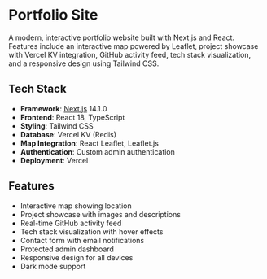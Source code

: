 # Portfolio Site

A modern, interactive portfolio website built with Next.js and React. Features include an interactive map powered by Leaflet, project showcase with Vercel KV integration, GitHub activity feed, tech stack visualization, and a responsive design using Tailwind CSS.

## Tech Stack

- **Framework**: [Next.js](https://nextjs.org/) 14.1.0
- **Frontend**: React 18, TypeScript
- **Styling**: Tailwind CSS
- **Database**: Vercel KV (Redis)
- **Map Integration**: React Leaflet, Leaflet.js
- **Authentication**: Custom admin authentication
- **Deployment**: Vercel

## Features

- Interactive map showing location
- Project showcase with images and descriptions
- Real-time GitHub activity feed
- Tech stack visualization with hover effects
- Contact form with email notifications
- Protected admin dashboard
- Responsive design for all devices
- Dark mode support

